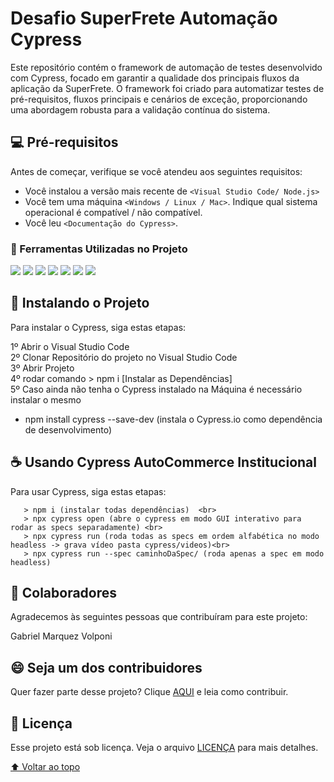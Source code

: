 # Desafio SuperFrete Automação Cypress

> 
Este repositório contém o framework de automação de testes desenvolvido com Cypress, focado em garantir a qualidade dos principais fluxos da aplicação da SuperFrete. O framework foi criado para automatizar testes de pré-requisitos, fluxos principais e cenários de exceção, proporcionando uma abordagem robusta para a validação contínua do sistema.


## 💻 Pré-requisitos

Antes de começar, verifique se você atendeu aos seguintes requisitos:
<!---Estes são apenas requisitos de exemplo. Adicionar, duplicar ou remover conforme necessário--->
* Você instalou a versão mais recente de `<Visual Studio Code/ Node.js>`
* Você tem uma máquina `<Windows / Linux / Mac>`. Indique qual sistema operacional é compatível / não compatível.
* Você leu `<Documentação do Cypress>`.


### 🌱 Ferramentas Utilizadas no Projeto

<img src = "https://img.shields.io/badge/-HTML5-E34F26?style=flat&logo=html5&logoColor=white"> <img src = "https://img.shields.io/badge/-CSS3-1572B6?style=flat&logo=css3&logoColor=white">
<img src="https://img.shields.io/badge/-JavaScript-eed718?style=flat&logo=javascript&logoColor=ffffff">
<img src="https://img.shields.io/badge/-Node.js-3C873A?style=flat&logo=Node.js&logoColor=white">
<img src="http://img.shields.io/badge/-Git-F1502F?style=flat&logo=git&logoColor=FFFFFF">
<img src="http://img.shields.io/badge/-Github-000000?style=flat&logo=github&logoColor=FFFFFF">
<img src="http://img.shields.io/badge/-VS%20Code-007ACC?style=flat&logo=visual%20studio%20code&logoColor=white">


## 🚀 Instalando o Projeto

Para instalar o Cypress, siga estas etapas:

 1º Abrir o Visual Studio Code <br>
 2º Clonar Repositório do projeto no Visual Studio Code <br>
 3º Abrir Projeto <br>
 4º rodar comando > npm i   [Instalar as Dependências] <br>
 5º Caso ainda não tenha o Cypress instalado na Máquina é necessário instalar o mesmo
 * npm install cypress --save-dev (instala o Cypress.io como dependência de desenvolvimento)


## ☕ Usando Cypress AutoCommerce Institucional

Para usar Cypress, siga estas etapas:

```
   > npm i (instalar todas dependências)  <br> 
   > npx cypress open (abre o cypress em modo GUI interativo para rodar as specs separadamente) <br>
   > npx cypress run (roda todas as specs em ordem alfabética no modo headless -> grava vídeo pasta cypress/videos)<br>
   > npx cypress run --spec caminhoDaSpec/ (roda apenas a spec em modo headless) 
```

## 🤝 Colaboradores

Agradecemos às seguintes pessoas que contribuíram para este projeto:

Gabriel Marquez Volponi

## 😄 Seja um dos contribuidores<br>

Quer fazer parte desse projeto? Clique [AQUI](CONTRIBUTING.md) e leia como contribuir.

## 📝 Licença

Esse projeto está sob licença. Veja o arquivo [LICENÇA](LICENSE.md) para mais detalhes.

[⬆ Voltar ao topo](#nome-do-projeto)<br>
